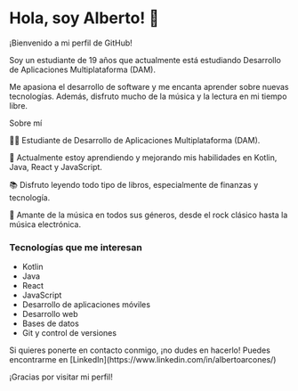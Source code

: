 # Hola, soy Alberto! 👋

¡Bienvenido a mi perfil de GitHub! 

Soy un estudiante de 19 años que actualmente está estudiando Desarrollo de Aplicaciones Multiplataforma (DAM).

Me apasiona el desarrollo de software y me encanta aprender sobre nuevas tecnologías. Además, disfruto mucho de la música y la lectura en mi tiempo libre.

Sobre mí

👨‍💻 Estudiante de Desarrollo de Aplicaciones Multiplataforma (DAM).

🌱 Actualmente estoy aprendiendo y mejorando mis habilidades en Kotlin, Java, React y JavaScript.

📚 Disfruto leyendo todo tipo de libros, especialmente de finanzas y tecnología.

🎵 Amante de la música en todos sus géneros, desde el rock clásico hasta la música electrónica.

<h3>Tecnologías que me interesan</h3>
<ul>
    <li>Kotlin</li>
    <li>Java</li>
    <li>React</li>
    <li>JavaScript</li>
    <li>Desarrollo de aplicaciones móviles</li>
    <li>Desarrollo web</li>
    <li>Bases de datos</li>
    <li>Git y control de versiones</li>
</ul>
Si quieres ponerte en contacto conmigo, ¡no dudes en hacerlo! Puedes encontrarme en [LinkedIn](https://www.linkedin.com/in/albertoarcones/)

¡Gracias por visitar mi perfil!


